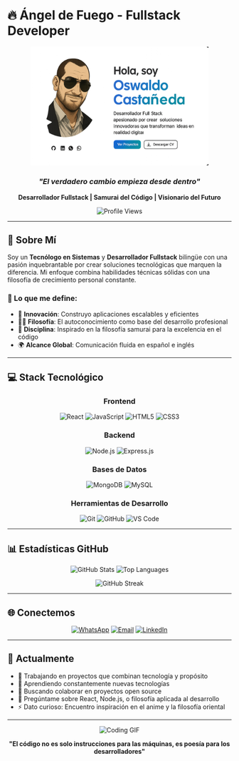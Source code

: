 # 🔥 Ángel de Fuego - Fullstack Developer

<div align="center">
  
  <!-- Imagen principal -->
  <img src="https://raw.githubusercontent.com/OzCastaneda/OzCastaneda/main/portafolioimg.png" alt="Banner" width="400"/>
  
  ### *"El verdadero cambio empieza desde dentro"*
  
  **Desarrollador Fullstack | Samurai del Código | Visionario del Futuro**
  
  ![Profile Views](https://komarev.com/ghpvc/?username=OzCastaneda&label=Profile%20Views&color=blueviolet&style=for-the-badge)
  
</div>

---

## 🌟 Sobre Mí

Soy un **Tecnólogo en Sistemas** y **Desarrollador Fullstack** bilingüe con una pasión inquebrantable por crear soluciones tecnológicas que marquen la diferencia. Mi enfoque combina habilidades técnicas sólidas con una filosofía de crecimiento personal constante.

### 🎯 Lo que me define:
- 🚀 **Innovación**: Construyo aplicaciones escalables y eficientes
- 🧘‍♂️ **Filosofía**: El autoconocimiento como base del desarrollo profesional
- 🎌 **Disciplina**: Inspirado en la filosofía samurai para la excelencia en el código
- 🌍 **Alcance Global**: Comunicación fluida en español e inglés

---

## 💻 Stack Tecnológico

<div align="center">

### Frontend
![React](https://img.shields.io/badge/React-20232A?style=for-the-badge&logo=react&logoColor=61DAFB)
![JavaScript](https://img.shields.io/badge/JavaScript-F7DF1E?style=for-the-badge&logo=javascript&logoColor=black)
![HTML5](https://img.shields.io/badge/HTML5-E34F26?style=for-the-badge&logo=html5&logoColor=white)
![CSS3](https://img.shields.io/badge/CSS3-1572B6?style=for-the-badge&logo=css3&logoColor=white)

### Backend
![Node.js](https://img.shields.io/badge/Node.js-43853D?style=for-the-badge&logo=node.js&logoColor=white)
![Express.js](https://img.shields.io/badge/Express.js-404D59?style=for-the-badge&logo=express&logoColor=white)

### Bases de Datos
![MongoDB](https://img.shields.io/badge/MongoDB-4EA94B?style=for-the-badge&logo=mongodb&logoColor=white)
![MySQL](https://img.shields.io/badge/MySQL-00000F?style=for-the-badge&logo=mysql&logoColor=white)

### Herramientas de Desarrollo
![Git](https://img.shields.io/badge/Git-E44C30?style=for-the-badge&logo=git&logoColor=white)
![GitHub](https://img.shields.io/badge/GitHub-100000?style=for-the-badge&logo=github&logoColor=white)
![VS Code](https://img.shields.io/badge/VS_Code-0078D4?style=for-the-badge&logo=visual%20studio%20code&logoColor=white)

</div>

---

## 📊 Estadísticas GitHub

<div align="center">
  
  <img src="https://github-readme-stats.vercel.app/api?username=OzCastaneda&show_icons=true&theme=radical&hide_border=true&bg_color=0D1117" alt="GitHub Stats" height="165"/>
  <img src="https://github-readme-stats.vercel.app/api/top-langs/?username=OzCastaneda&layout=compact&theme=radical&hide_border=true&bg_color=0D1117" alt="Top Languages" height="165"/>
  
</div>

<div align="center">
  
  ![GitHub Streak](https://github-readme-streak-stats.herokuapp.com/?user=OzCastaneda&theme=radical&hide_border=true&background=0D1117)
  
</div>

---

## 🌐 Conectemos

<div align="center">

[![WhatsApp](https://img.shields.io/badge/WhatsApp-25D366?style=for-the-badge&logo=whatsapp&logoColor=white)](https://wa.me/+573228352645)
[![Email](https://img.shields.io/badge/Gmail-D14836?style=for-the-badge&logo=gmail&logoColor=white)](mailto:angelusignis777@gmail.com)
[![LinkedIn](https://img.shields.io/badge/LinkedIn-0077B5?style=for-the-badge&logo=linkedin&logoColor=white)](https://linkedin.com/in/tu-perfil)

</div>

---

## 🎯 Actualmente

- 🔭 Trabajando en proyectos que combinan tecnología y propósito
- 🌱 Aprendiendo constantemente nuevas tecnologías
- 👯 Buscando colaborar en proyectos open source
- 💬 Pregúntame sobre React, Node.js, o filosofía aplicada al desarrollo
- ⚡ Dato curioso: Encuentro inspiración en el anime y la filosofía oriental

---

<div align="center">
  
  ![Coding GIF](https://media.giphy.com/media/qgQUggAC3Pfv687qPC/giphy.gif)
  
  **"El código no es solo instrucciones para las máquinas, es poesía para los desarrolladores"**
  
</div>

